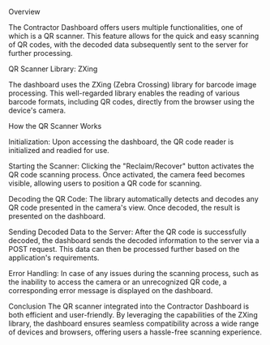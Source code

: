 Overview

The Contractor Dashboard offers users multiple functionalities, one of which is a QR scanner. This feature allows for the quick and easy scanning of QR codes, with the decoded data subsequently sent to the server for further processing.

QR Scanner Library: ZXing

The dashboard uses the ZXing (Zebra Crossing) library for barcode image processing. This well-regarded library enables the reading of various barcode formats, including QR codes, directly from the browser using the device's camera.

How the QR Scanner Works

Initialization:
Upon accessing the dashboard, the QR code reader is initialized and readied for use.

Starting the Scanner:
Clicking the "Reclaim/Recover" button activates the QR code scanning process. Once activated, the camera feed becomes visible, allowing users to position a QR code for scanning.

Decoding the QR Code:
The library automatically detects and decodes any QR code presented in the camera's view. Once decoded, the result is presented on the dashboard.

Sending Decoded Data to the Server:
After the QR code is successfully decoded, the dashboard sends the decoded information to the server via a POST request. This data can then be processed further based on the application's requirements.

Error Handling:
In case of any issues during the scanning process, such as the inability to access the camera or an unrecognized QR code, a corresponding error message is displayed on the dashboard.

Conclusion
The QR scanner integrated into the Contractor Dashboard is both efficient and user-friendly. By leveraging the capabilities of the ZXing library, the dashboard ensures seamless compatibility across a wide range of devices and browsers, offering users a hassle-free scanning experience.